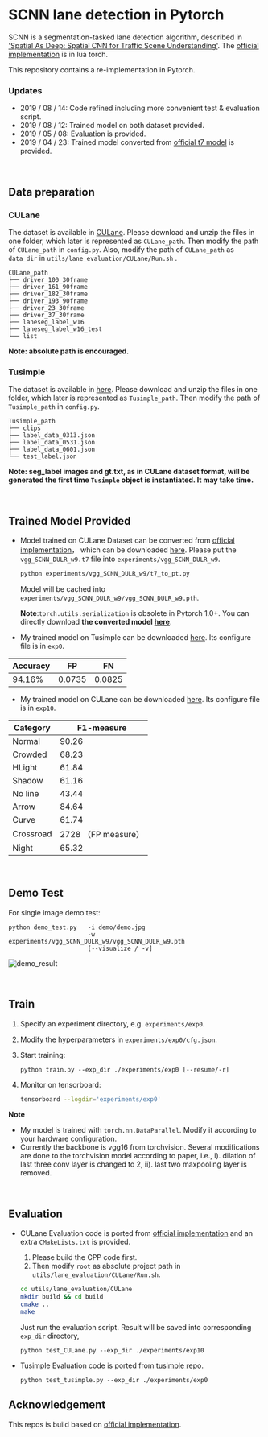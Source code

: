 # SCNN lane detection in Pytorch

SCNN is a segmentation-tasked lane detection algorithm, described in ['Spatial As Deep: Spatial CNN for Traffic Scene Understanding'](https://arxiv.org/abs/1712.06080). The [official implementation](<https://github.com/XingangPan/SCNN>) is in lua torch.

This repository contains a re-implementation in Pytorch.



### Updates

- 2019 / 08 / 14: Code refined including more convenient test & evaluation script.
- 2019 / 08 / 12: Trained model on both dataset provided.
- 2019 / 05 / 08: Evaluation is provided.
- 2019 / 04 / 23: Trained model converted from [official t7 model](https://github.com/XingangPan/SCNN#Testing) is provided.

<br/>

## Data preparation

### CULane

The dataset is available in [CULane](https://xingangpan.github.io/projects/CULane.html). Please download and unzip the files in one folder, which later is represented as `CULane_path`.  Then modify the path of `CULane_path` in `config.py`. Also, modify the path of `CULane_path` as `data_dir`  in `utils/lane_evaluation/CULane/Run.sh` .
```
CULane_path
├── driver_100_30frame
├── driver_161_90frame
├── driver_182_30frame
├── driver_193_90frame
├── driver_23_30frame
├── driver_37_30frame
├── laneseg_label_w16
├── laneseg_label_w16_test
└── list
```

 **Note: absolute path is encouraged.**





### Tusimple
The dataset is available in [here](https://github.com/TuSimple/tusimple-benchmark/issues/3). Please download and unzip the files in one folder, which later is represented as `Tusimple_path`. Then modify the path of `Tusimple_path` in `config.py`.
```
Tusimple_path
├── clips
├── label_data_0313.json
├── label_data_0531.json
├── label_data_0601.json
└── test_label.json
```

**Note:  seg\_label images and gt.txt, as in CULane dataset format,  will be generated the first time `Tusimple` object is instantiated. It may take time.**



<br/>

## Trained Model Provided

* Model trained on CULane Dataset can be converted from [official implementation](https://github.com/XingangPan/SCNN#Testing)， which can be downloaded [here](https://drive.google.com/open?id=1Wv3r3dCYNBwJdKl_WPEfrEOt-XGaROKu). Please put the `vgg_SCNN_DULR_w9.t7` file into `experiments/vgg_SCNN_DULR_w9`.

  ```bash
  python experiments/vgg_SCNN_DULR_w9/t7_to_pt.py
  ```

  Model will be cached into `experiments/vgg_SCNN_DULR_w9/vgg_SCNN_DULR_w9.pth`. 

  **Note**:`torch.utils.serialization` is obsolete in Pytorch 1.0+. You can directly download **the converted model [here](https://drive.google.com/open?id=1bBdN3yhoOQBC9pRtBUxzeRrKJdF7uVTJ)**.



* My trained model on Tusimple can be downloaded [here](https://drive.google.com/open?id=1IwEenTekMt-t6Yr5WJU9_kv4d_Pegd_Q). Its configure file is in `exp0`.

| Accuracy | FP   | FN   |
| -------- | ---- | ---- |
| 94.16%   |0.0735|0.0825|





* My trained model on CULane can be downloaded [here](https://drive.google.com/open?id=1AZn23w8RbMh1P6lJcVcf6PcTIWJvQg9u). Its configure file is in `exp10`.

| Category  | F1-measure          |
| --------- | ------------------- |
| Normal    | 90.26               |
| Crowded   | 68.23               |
| HLight    | 61.84                |
| Shadow    | 61.16               |
| No line   | 43.44               |
| Arrow     | 84.64               |
| Curve     | 61.74               |
| Crossroad | 2728 （FP measure） |
| Night     | 65.32               |





<br/>



## Demo Test

For single image demo test:

```shell
python demo_test.py   -i demo/demo.jpg 
                      -w experiments/vgg_SCNN_DULR_w9/vgg_SCNN_DULR_w9.pth 
                      [--visualize / -v]
```

![](demo/demo_result.jpg "demo_result")




<br/>

## Train 

1. Specify an experiment directory, e.g. `experiments/exp0`. 

2. Modify the hyperparameters in `experiments/exp0/cfg.json`.

3. Start training:

   ```shell
   python train.py --exp_dir ./experiments/exp0 [--resume/-r]
   ```

4. Monitor on tensorboard:

   ```bash
   tensorboard --logdir='experiments/exp0'
   ```

**Note**


- My model is trained with `torch.nn.DataParallel`. Modify it according to your hardware configuration.
- Currently the backbone is vgg16 from torchvision. Several modifications are done to the torchvision model according to paper, i.e., i). dilation of last three conv layer is changed to 2, ii). last two maxpooling layer is removed.



<br/>

## Evaluation

* CULane Evaluation code is ported from [official implementation](<https://github.com/XingangPan/SCNN>) and an extra `CMakeLists.txt` is provided. 

  1. Please build the CPP code first.  
  2. Then modify `root` as absolute project path in `utils/lane_evaluation/CULane/Run.sh`.

  ```bash
  cd utils/lane_evaluation/CULane
  mkdir build && cd build
  cmake ..
  make
  ```

  Just run the evaluation script. Result will be saved into corresponding `exp_dir` directory, 

  ``` shell
  python test_CULane.py --exp_dir ./experiments/exp10
  ```

  

* Tusimple Evaluation code is ported from [tusimple repo](https://github.com/TuSimple/tusimple-benchmark/blob/master/evaluate/lane.py).

  ```Shell
  python test_tusimple.py --exp_dir ./experiments/exp0
  ```





## Acknowledgement

This repos is build based on [official implementation](<https://github.com/XingangPan/SCNN>).

